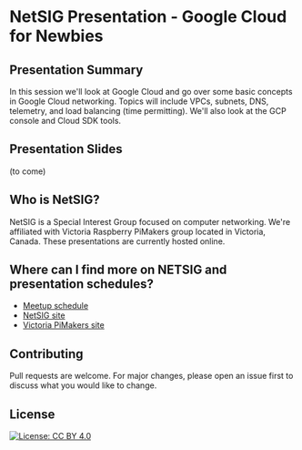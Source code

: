 # NetSIG Presentation - Google Cloud for Newbies

## Presentation Summary
In this session we'll look at Google Cloud and go over some basic concepts in Google Cloud networking. Topics will include VPCs, subnets, DNS, telemetry, and load balancing (time permitting). We'll also look at the GCP console and Cloud SDK tools.

## Presentation Slides
(to come)

## Who is NetSIG?
NetSIG is a Special Interest Group focused on computer networking. We're affiliated with Victoria Raspberry PiMakers group located in Victoria, Canada. These presentations are currently hosted online.

## Where can I find more on NETSIG and presentation schedules?
* [Meetup schedule](https://www.meetup.com/Victoria-Raspberry-PiMakers-And-Others/events)
* [NetSIG site](https://vicpimakers.ca/https://vicpimakers.ca/netsig/)
* [Victoria PiMakers site](https://vicpimakers.ca/)

## Contributing
Pull requests are welcome. For major changes, please open an issue first to discuss what you would like to change.

## License
[![License: CC BY 4.0](https://img.shields.io/badge/License-CC_BY_4.0-lightgrey.svg)](https://creativecommons.org/licenses/by/4.0/)

